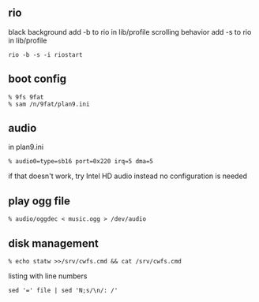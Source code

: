 ## rio
black background add -b to rio in lib/profile
scrolling behavior add -s to rio in lib/profile
```
rio -b -s -i riostart
```

## boot config
```
% 9fs 9fat
% sam /n/9fat/plan9.ini
```

## audio
in plan9.ini
```
% audio0=type=sb16 port=0x220 irq=5 dma=5
```
if that doesn't work, try Intel HD audio instead
no configuration is needed

## play ogg file
```
% audio/oggdec < music.ogg > /dev/audio
```

## disk management
```
% echo statw >>/srv/cwfs.cmd && cat /srv/cwfs.cmd
```

listing with line numbers
```
sed '=' file | sed 'N;s/\n/: /'
```
